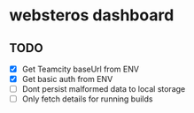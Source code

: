 # websteros dashboard

## TODO

- [x] Get Teamcity baseUrl from ENV
- [x] Get basic auth from ENV
- [ ] Dont persist malformed data to local storage
- [ ] Only fetch details for running builds
